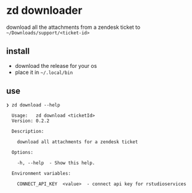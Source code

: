 # zd downloader

download all the attachments from a zendesk ticket to
`~/Downloads/support/<ticket-id>`

## install

- download the release for your os
- place it in `~/.local/bin`

## use

```
❯ zd download --help                         

  Usage:   zd download <ticketId>
  Version: 0.2.2                 

  Description:

    download all attachments for a zendesk ticket

  Options:

    -h, --help  - Show this help.  

  Environment variables:

    CONNECT_API_KEY  <value>  - connect api key for rstudioservices
```
